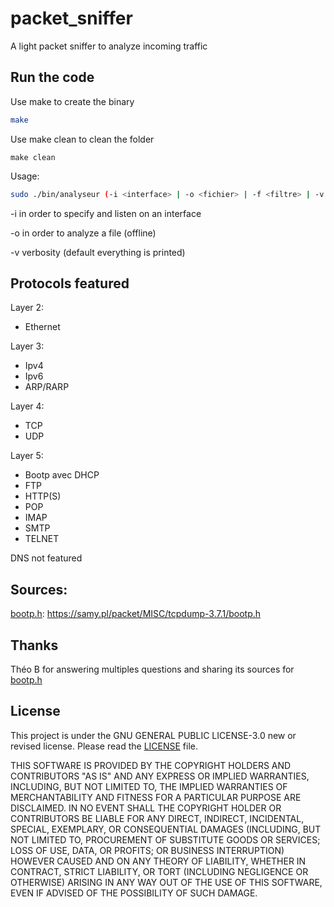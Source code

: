# packet_sniffer

A light packet sniffer to analyze incoming traffic

## Run the code

Use make to create the binary

```bash
make
```

Use make clean to clean the folder

```
make clean
```

Usage:

```bash
sudo ./bin/analyseur (-i <interface> | -o <fichier> | -f <filtre> | -v <1,2,3> ) 
```

-i in order to specify and listen on an interface

-o in order to analyze a file (offline)

-v verbosity (default everything is printed)

## Protocols featured

Layer 2:

- Ethernet

Layer 3:

- Ipv4
- Ipv6
- ARP/RARP

Layer 4:

- TCP
- UDP

Layer 5:

- Bootp avec DHCP
- FTP
- HTTP(S)
- POP
- IMAP
- SMTP
- TELNET

DNS not featured

## Sources:

[bootp.h](headers/bootp.h): https://samy.pl/packet/MISC/tcpdump-3.7.1/bootp.h

## Thanks

Théo B for answering multiples questions and sharing its sources for [bootp.h](headers/bootp.h)

## License

This project is under the GNU GENERAL PUBLIC LICENSE-3.0 new or revised license. Please read the [LICENSE](LICENSE) file.

THIS SOFTWARE IS PROVIDED BY THE COPYRIGHT HOLDERS AND CONTRIBUTORS "AS IS" AND ANY EXPRESS OR IMPLIED WARRANTIES, INCLUDING, BUT NOT LIMITED TO, THE IMPLIED WARRANTIES OF MERCHANTABILITY AND FITNESS FOR A PARTICULAR PURPOSE ARE DISCLAIMED. IN NO EVENT SHALL THE COPYRIGHT HOLDER OR CONTRIBUTORS BE LIABLE FOR ANY DIRECT, INDIRECT, INCIDENTAL, SPECIAL, EXEMPLARY, OR CONSEQUENTIAL DAMAGES (INCLUDING, BUT NOT LIMITED TO, PROCUREMENT OF SUBSTITUTE GOODS OR SERVICES; LOSS OF USE, DATA, OR PROFITS; OR BUSINESS INTERRUPTION) HOWEVER CAUSED AND ON ANY THEORY OF LIABILITY, WHETHER IN CONTRACT, STRICT LIABILITY, OR TORT (INCLUDING NEGLIGENCE OR OTHERWISE) ARISING IN ANY WAY OUT OF THE USE OF THIS SOFTWARE, EVEN IF ADVISED OF THE POSSIBILITY OF SUCH DAMAGE.





